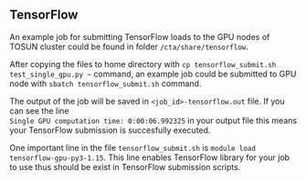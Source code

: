 ## TensorFlow
An example job for submitting TensorFlow loads to the GPU nodes of TOSUN cluster could be found in folder `/cta/share/tensorflow`.  

After copying the files to home directory with `cp tensorflow_submit.sh test_single_gpu.py ~` command, an example job could be submitted to GPU node with 
`sbatch tensorflow_submit.sh` command.  

The output of the job will be saved in `<job_id>-tensorflow.out` file. If you can see the line  
`Single GPU computation time: 0:00:06.992325`
in your output file this means your TensorFlow submission is succesfully executed.

One important line in the file `tensorflow_submit.sh`
is `module load tensorflow-gpu-py3-1.15`. This line enables TensorFlow library for your job to use thus should be exist in TensorFlow submission scripts.
